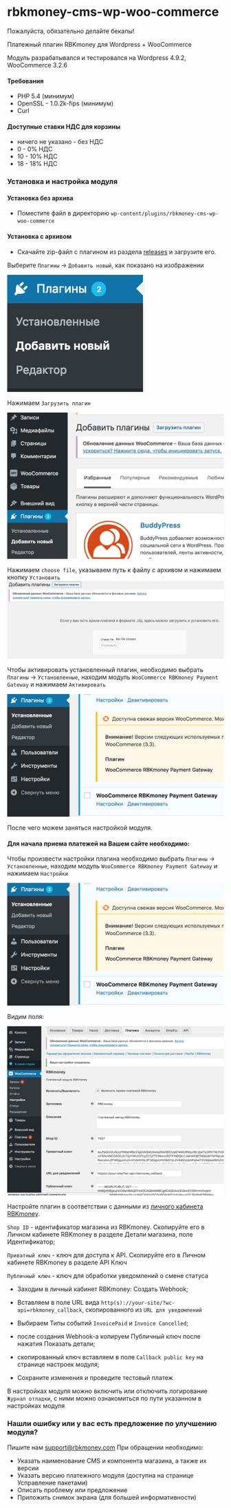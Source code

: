 # rbkmoney-cms-wp-woo-commerce

Пожалуйста, обязательно делайте бекапы!

Платежный плагин RBKmoney для Wordpress + WooCommerce

Модуль разрабатывался и тестировался на Wordpress 4.9.2, WooCommerce 3.2.6


#### Требования

- PHP 5.4 (минимум)
- OpenSSL - 1.0.2k-fips (минимум)
- Curl

#### Доступные ставки НДС для корзины

- ничего не указано - без НДС
- 0 - 0% НДС
- 10 - 10% НДС
- 18 - 18% НДС


### Установка и настройка модуля

#### Установка без архива

- Поместите файл в директорию `wp-content/plugins/rbkmoney-cms-wp-woo-commerce`


#### Установка с архивом
- Скачайте zip-файл с плагином из раздела [releases](https://github.com/rbkmoney/rbkmoney-cms-wp-woo-commerce/releases) и загрузите его.

Выберите `Плагины` -> `Добавить новый`, как показано на изображении

![Add new plugin](images/add_new_plugin.png)

Нажимаем `Загрузить плагин`

![Upload plugin](images/upload_plugin.png)

Нажимаем `choose file`, указываем путь к файлу с архивом и нажимаем кнопку `Установить`
![Upload plugin](images/install_plugin.png)


Чтобы активировать установленный плагин, необходимо выбрать `Плагины` -> `Установленные`, находим модуль `WooCommerce RBKmoney Payment Gateway` и нажимаем `Активировать`

![Plugin activate](images/plugin_activate.png)

После чего можем заняться настройкой модуля.



#### Для начала приема платежей на Вашем сайте необходимо:

Чтобы произвести настройки плагина необходимо выбрать `Плагины` -> `Установленные`, находим модуль `WooCommerce RBKmoney Payment Gateway` и нажимаем `Настройки`

![Plugin activate](images/plugin_activate.png)

Видим поля:

![Plugin settings](images/plugin_settings.png)

Настройте плагин в соответствии с данными из [личного кабинета RBKmoney](https://dashboard.rbk.money).

`Shop ID` - идентификатор магазина из RBKmoney. Скопируйте его в Личном кабинете RBKmoney в разделе Детали магазина, поле Идентификатор;

`Приватный ключ` - ключ для доступа к API. Скопируйте его в Личном кабинете RBKmoney в разделе API Ключ

`Публичный ключ` - ключ для обработки уведомлений о смене статуса

- Заходим в личный кабинет RBKmoney: Создать Webhook;
- Вставляем в поле URL вида `http(s)://your-site/?wc-api=rbkmoney_callback`, скопированного из `URL для уведомлений`
- Выбираем Типы событий `InvoicePaid` и `Invoice Canсelled`;
- после создания Webhook-а копируем Публичный ключ после нажатия Показать детали;
- скопированный ключ вставляем в поле `Callback public key` на странице настроек модуля;


- Сохраните изменения и проведите тестовый платеж

В настройках модуля можно включить или отключить логирование `Журнал отладки`, с ними можно ознакомиться по пути указанном в настройках модуля



### Нашли ошибку или у вас есть предложение по улучшению модуля?

Пишите нам support@rbkmoney.com При обращении необходимо:

- Указать наименование CMS и компонента магазина, а также их версии
- Указать версию платежного модуля (доступна на странице Усправление пакетами)
- Описать проблему или предложение
- Приложить снимок экрана (для большей информативности)
